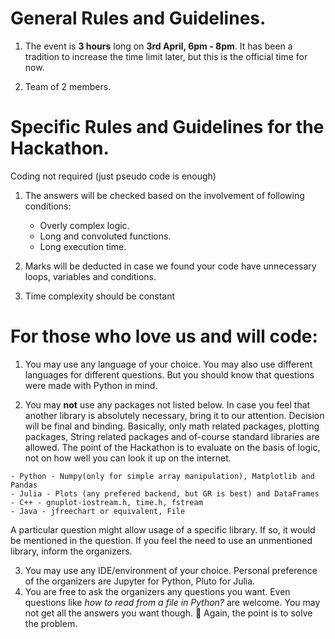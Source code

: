 
# General Rules and Guidelines.




1. The event is **3 hours** long on **3rd April, 6pm - 8pm**. It has been a tradition to increase the time limit later, but this is the official time for now.

2. Team of 2 members.




# Specific Rules and Guidelines for the Hackathon.

Coding not required (just pseudo code is enough)


1. The answers will be checked based on the involvement of following conditions:
    - Overly complex logic.
    - Long and convoluted functions.
    - Long execution time.
    
2. Marks will be deducted in case we found your code have unnecessary loops, variables and conditions.
3. Time complexity should be constant 



# For those who love us and will code:
  1. You may use any language of your choice. You may also use different languages for different questions. But you should know that questions were made with Python in mind.

  2. You may **not** use any packages not listed below. In case you feel that another library is absolutely necessary, bring it to our attention. Decision will be final and binding. Basically, only math related packages, plotting packages, String related packages and of-course standard libraries are allowed. The point of the Hackathon is to evaluate on the basis of logic, not on how well you can look it up on the internet.

    - Python - Numpy(only for simple array manipulation), Matplotlib and Pandas
    - Julia - Plots (any prefered backend, but GR is best) and DataFrames
    - C++ - gnuplot-iostream.h, time.h, fstream
    - Java - jfreechart or equivalent, File

A particular question might allow usage of a specific library. If so, it would be mentioned in the question. If you feel the need to use an unmentioned library, inform the organizers. 

3. You may use any IDE/environment of your choice. Personal preference of the organizers are Jupyter for Python, Pluto for Julia.
4. You are free to ask the organizers any questions you want. Even questions like _how to read from a file in Python?_ are welcome. You may not get all the answers you want though. 🙂 Again, the point is to solve the problem.